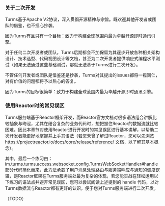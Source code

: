 ### 关于二次开发

Turms基于Apache V2协议，深入贯彻开源精神与宗旨。既欢迎其他开发者或团队的借鉴，也不担心抄袭。

因为Turms有且只有一个目标：致力于构建全球范围内最为卓越开源即时通讯引擎。

对于任何二次开发者或团队，Turms后期都会不加保留为其逐步开放各种相关架构设计、技术选型、代码视图设计等文档，甚至为二次开发者提供响应式编程水平测试（如果无法通过这些基础测试，那就无法基于Turms进行二次开发）。

不管任何开发者或团队是借鉴还是抄袭，Turms对其提出的issues都将一视同仁，对有价值的问题都将予以热心的答复。

因为Turms的目标很简单：致力于构建全球范围内最为卓越开源即时通讯引擎。

### 使用Reactor时的常见误区

Turms服务端基于Reactor框架开发，而Reactor官方文档对很多语法组合讲解比较抽象与晦涩，尤其在结合复杂的业务代码时，想把握住Reactor的数据流就比较困难。因此本章节对使用Reactor进行开发时的常见误区进行基本讲解，以帮助二次开发者能更好地掌握并上手其语法（若您未曾了解过Reactor，您可以先浏览 https://projectreactor.io/docs/core/release/reference/ 文档，以了解其基本概念）。

其中，最后一个练习由：im.turms.turms.access.websocket.config.TurmsWebSocketHandler#handle 部分代码简化而来，此方法承载了用户消息处理路由与服务端响应与通知的调度逻辑，是Reactor框架在Turms服务端处最为复杂的体现，若您能实战在轻松运用以下练习的语法点并避开常见误区，您可以尝试阅读上述提到的 handle 代码，以对Turms数据流与Reactor都有更好的认识，便于您对Turms服务端进行二次开发。

（TODO）